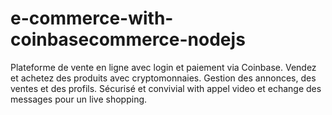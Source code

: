 # e-commerce-with-coinbasecommerce-nodejs
Plateforme de vente en ligne avec login et paiement via Coinbase. Vendez et achetez des produits avec cryptomonnaies. Gestion des annonces, des ventes et des profils. Sécurisé et convivial with appel video et echange des messages pour un live shopping.
